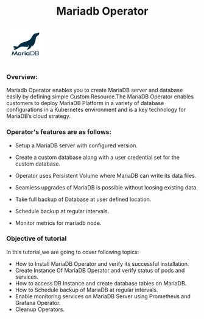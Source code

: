 <h1 align="center">Mariadb Operator</h1> 

![Logo](_images/logo.PNG)



### Overview:

Mariadb Operator enables you to create MariaDB server and database easily by defining simple Custom Resource.The MariaDB Operator enables customers to deploy MariaDB Platform in a variety of database configurations in a Kubernetes environment and is a key technology for MariaDB’s cloud strategy.

### Operator's features are as follows:

- Setup a MariaDB server with configured version.

- Create a custom database along with a user credential set for the custom database.

- Operator uses Persistent Volume where MariaDB can write its data files.

- Seamless upgrades of MariaDB is possible without loosing existing data.

- Take full backup of Database at user defined location.

- Schedule backup at regular intervals.

- Monitor metrics for mariadb node.


### Objective of tutorial

In this tutorial,we are going to cover following topics:

- How to Install MariaDB Operator and verify its successful installation.
- Create Instance Of MariaDB Operator and verify status of pods and services.
- How to access DB Instance and create database tables on MariaDB.
- How to Schedule backup of MariaDB at regular intervals.
- Enable monitoring services on MariaDB Server using Prometheus and Grafana Operator.
- Cleanup Operators.




